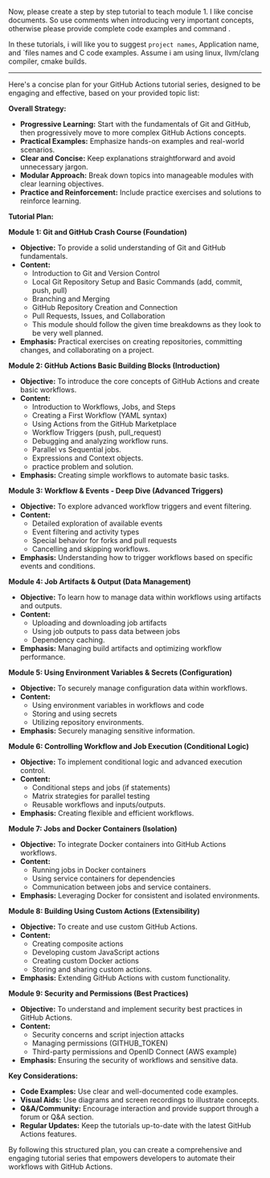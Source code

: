 

Now, please create a step by step tutorial to teach module 1. I like concise documents. So use comments when introducing very important concepts, otherwise please provide complete code examples and command .


In these tutorials, i will like you to suggest `project names`, Application name, and `files names and C code examples. Assume i am using linux, llvm/clang compiler, cmake builds.



---


Here's a concise plan for your GitHub Actions tutorial series, designed to be engaging and effective, based on your provided topic list:

**Overall Strategy:**

* **Progressive Learning:** Start with the fundamentals of Git and GitHub, then progressively move to more complex GitHub Actions concepts.
* **Practical Examples:** Emphasize hands-on examples and real-world scenarios.
* **Clear and Concise:** Keep explanations straightforward and avoid unnecessary jargon.
* **Modular Approach:** Break down topics into manageable modules with clear learning objectives.
* **Practice and Reinforcement:** Include practice exercises and solutions to reinforce learning.

**Tutorial Plan:**

**Module 1: Git and GitHub Crash Course (Foundation)**

* **Objective:** To provide a solid understanding of Git and GitHub fundamentals.
* **Content:**
    * Introduction to Git and Version Control
    * Local Git Repository Setup and Basic Commands (add, commit, push, pull)
    * Branching and Merging
    * GitHub Repository Creation and Connection
    * Pull Requests, Issues, and Collaboration
    * This module should follow the given time breakdowns as they look to be very well planned.
* **Emphasis:** Practical exercises on creating repositories, committing changes, and collaborating on a project.

**Module 2: GitHub Actions Basic Building Blocks (Introduction)**

* **Objective:** To introduce the core concepts of GitHub Actions and create basic workflows.
* **Content:**
    * Introduction to Workflows, Jobs, and Steps
    * Creating a First Workflow (YAML syntax)
    * Using Actions from the GitHub Marketplace
    * Workflow Triggers (push, pull_request)
    * Debugging and analyzing workflow runs.
    * Parallel vs Sequential jobs.
    * Expressions and Context objects.
    * practice problem and solution.
* **Emphasis:** Creating simple workflows to automate basic tasks.

**Module 3: Workflow & Events - Deep Dive (Advanced Triggers)**

* **Objective:** To explore advanced workflow triggers and event filtering.
* **Content:**
    * Detailed exploration of available events
    * Event filtering and activity types
    * Special behavior for forks and pull requests
    * Cancelling and skipping workflows.
* **Emphasis:** Understanding how to trigger workflows based on specific events and conditions.

**Module 4: Job Artifacts & Output (Data Management)**

* **Objective:** To learn how to manage data within workflows using artifacts and outputs.
* **Content:**
    * Uploading and downloading job artifacts
    * Using job outputs to pass data between jobs
    * Dependency caching.
* **Emphasis:** Managing build artifacts and optimizing workflow performance.

**Module 5: Using Environment Variables & Secrets (Configuration)**

* **Objective:** To securely manage configuration data within workflows.
* **Content:**
    * Using environment variables in workflows and code
    * Storing and using secrets
    * Utilizing repository environments.
* **Emphasis:** Securely managing sensitive information.

**Module 6: Controlling Workflow and Job Execution (Conditional Logic)**

* **Objective:** To implement conditional logic and advanced execution control.
* **Content:**
    * Conditional steps and jobs (if statements)
    * Matrix strategies for parallel testing
    * Reusable workflows and inputs/outputs.
* **Emphasis:** Creating flexible and efficient workflows.

**Module 7: Jobs and Docker Containers (Isolation)**

* **Objective:** To integrate Docker containers into GitHub Actions workflows.
* **Content:**
    * Running jobs in Docker containers
    * Using service containers for dependencies
    * Communication between jobs and service containers.
* **Emphasis:** Leveraging Docker for consistent and isolated environments.

**Module 8: Building Using Custom Actions (Extensibility)**

* **Objective:** To create and use custom GitHub Actions.
* **Content:**
    * Creating composite actions
    * Developing custom JavaScript actions
    * Creating custom Docker actions
    * Storing and sharing custom actions.
* **Emphasis:** Extending GitHub Actions with custom functionality.

**Module 9: Security and Permissions (Best Practices)**

* **Objective:** To understand and implement security best practices in GitHub Actions.
* **Content:**
    * Security concerns and script injection attacks
    * Managing permissions (GITHUB_TOKEN)
    * Third-party permissions and OpenID Connect (AWS example)
* **Emphasis:** Ensuring the security of workflows and sensitive data.

**Key Considerations:**

* **Code Examples:** Use clear and well-documented code examples.
* **Visual Aids:** Use diagrams and screen recordings to illustrate concepts.
* **Q&A/Community:** Encourage interaction and provide support through a forum or Q&A section.
* **Regular Updates:** Keep the tutorials up-to-date with the latest GitHub Actions features.

By following this structured plan, you can create a comprehensive and engaging tutorial series that empowers developers to automate their workflows with GitHub Actions.

